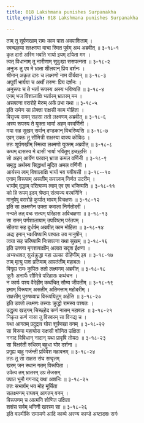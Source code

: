 ```yaml
---
title: 018 Lakshmana punishes Surpanakha
title_english: 018 Lakshmana punishes Surpanakha

---
```

ताम् तु शूर्पणखाम् रामः काम पाश अवपाशिताम् ।  
स्वच्छ्हया श्लक्ष्णया वाचा स्मित पूर्वम् अथ अब्रवीत् ॥ ३-१८-१  
कृत दारो अस्मि भवति भार्या इयम् दयिता मम ।  
त्वत् विधानाम् तु नारीणाम् सुदुःखा ससपत्नता ॥ ३-१८-२  
अनुजः तु एष मे भ्राता शीलवान् प्रिय दर्शनः ।  
श्रीमान् अकृत दारः च लक्ष्मणो नाम वीर्यवान् ॥ ३-१८-३  
अपूर्वी भार्यया च अर्थी तरुणः प्रिय दर्शनः ।  
अनुरूपः च ते भर्ता रूपस्य अस्य भविष्यति ॥ ३-१८-४  
एनम् भज विशालाक्षि भर्तारम् भ्रातरम् मम ।  
असपत्ना वरारोहे मेरुम् अर्क प्रभा यथा ॥ ३-१८-५  
इति रामेण सा प्रोक्ता राक्षसी काम मोहिता ।  
विसृज्य रामम् सहसा ततो लक्ष्मणम् अब्रवीत् ॥ ३-१८-६  
अस्य रूपस्य ते युक्ता भार्या अहम् वरवर्णिनी ।  
मया सह सुखम् सर्वान् दण्डकान् विचरिष्यसि ॥ ३-१८-७  
एवम् उक्तः तु सौमित्री राक्षस्या वाक्य कोविदः ।  
ततः शूर्पणखीम् स्मित्वा लक्ष्मणो युक्तम् अब्रवीत् ॥ ३-१८-८  
कथम् दासस्य मे दासी भार्या भवितुम् इच्छ्हसि ।  
सो अहम् आर्येण परवान् भ्रात्रा कमल वर्णिनी ॥ ३-१८-९  
समृद्ध अर्थस्य सिद्धार्था मुदित अमल वर्णिनी ।  
आर्यस्य त्वम् विशालाक्षि भार्या भव यवीयसी ॥ ३-१८--१०  
एनाम् विरूपाम् असतीम् करालाम् निर्णत उदरीम् ।  
भार्याम् वृद्धाम् परित्यज्य त्वाम् एव एष भजिष्यति ॥ ३-१८-११  
को हि रूपम् इदम् श्रेष्ठम् संत्यज्य वरवर्णिनि ।  
मानुषेषु वरारोहे कुर्यात् भावम् विचक्षणः ॥ ३-१८-१२  
इति सा लक्ष्मणेन उक्ता कराला निर्णतोदरी ।  
मन्यते तत् वचः सत्यम् परिहास अविचक्षणा ॥ ३-१८-१३  
सा रामम् पर्णशालायाम् उपविष्टम् परंतपम् ।  
सीतया सह दुर्धर्षम् अब्रवीत् काम मोहिता ॥ ३-१८-१४  
अद्य इमाम् भक्षयिष्यामि पश्यतः तव मानुषीम् ।  
त्वया सह चरिष्यामि निःसपत्ना यथा सुखम् ॥ ३-१८-१६  
इति उक्त्वा मृगशावाक्षीम् अलात सदृश ईक्षणा ।  
अभ्यधावत् सुसंक्रुद्धा महा उल्का रोहिणीम् इव ॥ ३-१८-१७  
ताम् मृत्यु पाश प्रतिमाम् आपतंतीम् महाबलः ।  
विगृह्य रामः कुपितः ततो लक्ष्मणम् अब्रवीत् ॥ ३-१८-१८  
क्रूरैः अनार्यैः सौमित्रे परिहासः कथंचन ।  
न कार्यः पश्य वैदेहीम् कथंचित् सौम्य जीवतीम् ॥ ३-१८-१९  
इमाम् विरूपाम् असतीम् अतिमत्ताम् महोदरीम् ।  
राक्षसीम् पुरुषव्याघ्र विरूपयितुम् अर्हसि ॥ ३-१८-२०  
इति उक्तो लक्ष्मणः तस्याः क्रुद्धो रामस्य पश्यतः ।  
उद्धृत्य खड्गम् चिच्छ्हेद कर्ण नासम् महाबलः ॥ ३-१८-२१  
निकृत्त कर्ण नासा तु विस्वरम् सा विनद्य च ।  
यथा आगतम् प्रदुद्राव घोरा शूर्पणखा वनम् ॥ ३-१८-२२  
सा विरूपा महाघोरा राक्षसी शोणित उक्षिता ।  
ननाद विविधान् नादान् यथा प्रावृषि तोयदः ॥ ३-१८-२३  
सा विक्षरंती रुधिरम् बहुधा घोर दर्शना ।  
प्रगृह्य बाहू गर्जन्ती प्रविवेश महावनम् ॥ ३-१८-२४  
ततः तु सा राक्षस संघ सम्वृतम्  
खरम् जन स्थान गतम् विरूपिता ।  
उपेत्य तम् भ्रातरम् उग्र तेजसम्  
पपात भूमौ गगनाद् यथा अशनिः ॥ ३-१८-२५  
ततः सभार्यम् भय मोह मूर्चिता  
सलक्ष्मणम् राघवम् आगतम् वनम् ।  
विरूपणम् च आत्मनि शोणित उक्षिता  
शशंस सर्वम् भगिनी खरस्य सा ॥ ३-१८-२६  
इति वाल्मीकि रामायणे आदि काव्ये अरण्य काण्डे अष्टादशः सर्गः